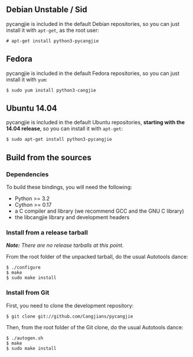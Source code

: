 ## Debian Unstable / Sid

pycangjie is included in the default Debian repositories, so you can just
install it with `apt-get`, as the root user:

```
# apt-get install python3-pycangjie
```

## Fedora

pycangjie is included in the default Fedora repositories, so you can just
install it with `yum`:
```
$ sudo yum install python3-cangjie
```

## Ubuntu 14.04

pycangjie is included in the default Ubuntu repositories, **starting with the
14.04 release**, so you can install it with `apt-get`:

```
$ sudo apt-get install python3-pycangjie
```

## Build from the sources

### Dependencies

To build these bindings, you will need the following:

* Python >= 3.2
* Cython >= 0.17
* a C compiler and library (we recommend GCC and the GNU C library)
* the libcangjie library and development headers

### Install from a release tarball

_**Note:** There are no release tarballs at this point._

From the root folder of the unpacked tarball, do the usual Autotools dance:

```
$ ./configure
$ make
$ sudo make install
```

### Install from Git

First, you need to clone the development repository:

```
$ git clone git://github.com/Cangjians/pycangjie
```

Then, from the root folder of the Git clone, do the usual Autotools dance:

```
$ ./autogen.sh
$ make
$ sudo make install
```
